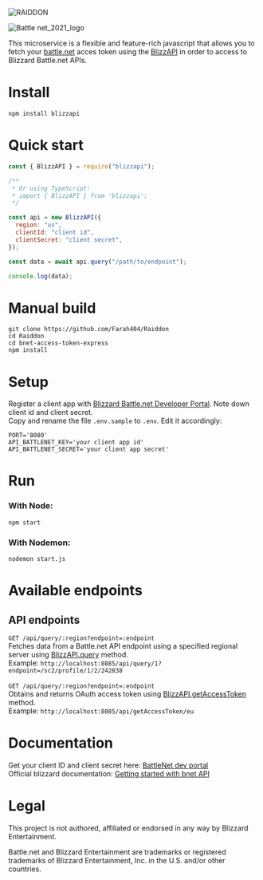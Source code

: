 ![RAIDDON](https://user-images.githubusercontent.com/96427557/200582770-00732e9c-733b-4706-acaf-f7a082bb4e78.png)

![Battle net_2021_logo](https://user-images.githubusercontent.com/96427557/201051929-e0a4dc90-f852-4175-a8df-06f6f0eead91.jpg)


This microservice is a flexible and feature-rich javascript that allows you to fetch your [battle.net](https://us.shop.battle.net/en-us) acces token using the [BlizzAPI](https://github.com/blizzapi/blizzapi#blizzapi) in order to access to Blizzard Battle.net APIs.

# Install

`npm install blizzapi`

# Quick start
```javascript
const { BlizzAPI } = require("blizzapi");

/**
 * Or using TypeScript:
 * import { BlizzAPI } from 'blizzapi';
 */

const api = new BlizzAPI({
  region: "us",
  clientId: "client id",
  clientSecret: "client secret",
});

const data = await api.query("/path/to/endpoint");

console.log(data);
```
# Manual build
```
git clone https://github.com/Farah404/Raiddon
cd Raiddon
cd bnet-access-token-express
npm install
```

# Setup
Register a client app with [Blizzard Battle.net Developer Portal](https://develop.battle.net/). Note down client id and client secret. <br />
Copy and rename the file `.env.sample` to `.env`. Edit it accordingly: <br />
```
PORT='8080'
API_BATTLENET_KEY='your client app id'
API_BATTLENET_SECRET='your client app secret'
```

# Run
### With Node:
```npm start```
### With Nodemon:
```nodemon start.js```

# Available endpoints
## API endpoints
 ```GET /api/query/:region?endpoint=:endpoint```
<br />
Fetches data from a Battle.net API endpoint using a specified regional server using [BlizzAPI.query](https://blizzapi.lukem.net/docs/usage/query.html) method.
<br />
Example: ```http://localhost:8085/api/query/1?endpoint=/sc2/profile/1/2/242838```
<br /><br />
 ```GET /api/query/:region?endpoint=:endpoint```
<br />
Obtains and returns OAuth access token using [BlizzAPI.getAccessToken](https://blizzapi.lukem.net/docs/usage/getting-access-token.html) method.
<br />
Example: ```http://localhost:8085/api/getAccessToken/eu```

# Documentation

Get your client ID and client secret here: [BattleNet dev portal](https://develop.battle.net/)<br />
Official blizzard documentation: [Getting started with bnet API](https://develop.battle.net/documentation/guides/getting-started)

# Legal
This project is not authored, affiliated or endorsed in any way by Blizzard Entertainment.

Battle.net and Blizzard Entertainment are trademarks or registered trademarks of Blizzard Entertainment, Inc. in the U.S. and/or other countries.



